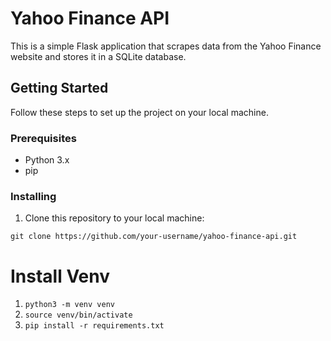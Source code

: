 # Yahoo Finance API

This is a simple Flask application that scrapes data from the Yahoo Finance website and stores it in a SQLite database.

## Getting Started

Follow these steps to set up the project on your local machine.

### Prerequisites

- Python 3.x
- pip

### Installing

1. Clone this repository to your local machine:

``` git clone https://github.com/your-username/yahoo-finance-api.git ```

# Install Venv
1. `python3 -m venv venv`
2. `source venv/bin/activate`
3. `pip install -r requirements.txt`

